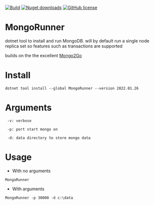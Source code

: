 [![Build](https://github.com/gottscj/MongoRunner/actions/workflows/Build.yml/badge.svg)](https://github.com/gottscj/MongoRunner/actions/workflows/Build.yml) [![Nuget downloads](https://img.shields.io/nuget/dt/MongoRunner)](https://www.nuget.org/packages/MongoRunner) [![GitHub license](https://img.shields.io/badge/license-MIT-blue.svg)](https://github.com/gottscj/MongoRunner/blob/main/LICENSE)

# MongoRunner
dotnet tool to install and run MongoDB. will by default run a single node replica set so features such as transactions are supported

builds on the the excellent [Mongo2Go](https://github.com/Mongo2Go/Mongo2Go)

# Install

```
dotnet tool install --global MongoRunner --version 2022.01.26
```
# Arguments
```
 -v: verbose
 
 -p: port start mongo on
 
 -d: data directory to store mongo data
```
# Usage

- With no arguments
```
MongoRunner
```

- With arguments
```
MongoRunner -p 30000 -d c:\data
```




